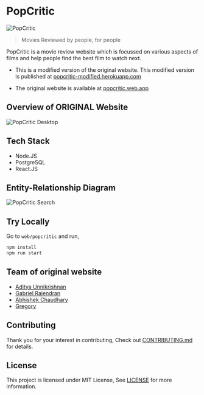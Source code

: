 # PopCritic

![PopCritic](https://popcritic.web.app/readme.png)

> Movies Reviewed by people, for people

PopCritic is a movie review website which is focussed on various aspects of films and help people find the best film to watch next.

* This is a modified version of the original website. This modified version is published at [popcritic-modified.herokuapp.com](https://popcritic-modified.herokuapp.com/)

* The original website is available at [popcritic.web.app](https://popcritic.web.app)

## Overview of ORIGINAL Website

![PopCritic Desktop](https://raw.githubusercontent.com/theabbie/PopCritic/master/Images/desktop.JPG)


## Tech Stack

* Node.JS
* PostgreSQL
* React.JS

## Entity-Relationship Diagram

![PopCritic Search](https://raw.githubusercontent.com/theabbie/PopCritic/master/Images/ERD.png)

## Try Locally

Go to `web/popcritic` and run,

```sh
npm install
npm run start
```

## Team of original website

* [Aditya Unnikrishnan](https://github.com/CharieBlastX7)
* [Gabriel Rajendran](https://github.com/rgab1508)
* [Abhishek Chaudhary](https://theabbie.github.io/)
* [Gregory](https://github.com/gregbg218)

## Contributing

Thank you for your interest in contributing, Check out [CONTRIBUTING.md](/CONTRIBUTING.md) for details.

## License

This project is licensed under MIT License, See [LICENSE](/LICENSE) for more information.
